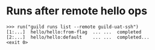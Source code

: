 # Runs after remote hello ops

    >>> run("guild runs list --remote guild-uat-ssh")
    [1:...]  hello/hello:from-flag  ... ...  completed
    [2:...]  hello/hello:default    ... ...  completed...
    <exit 0>
